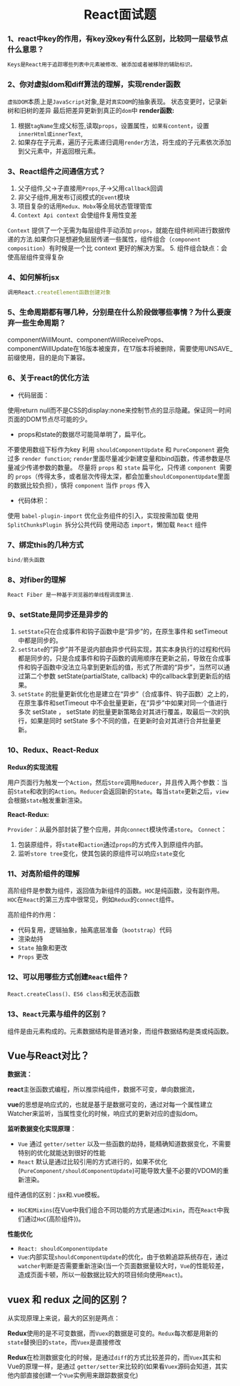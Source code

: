 # <center>React面试题</center>

### 1、react中key的作用，有key没key有什么区别，比较同一层级节点什么意思？

```javascript
Keys是React用于追踪哪些列表中元素被修改、被添加或者被移除的辅助标识。
```

### 2、你对虚拟dom和diff算法的理解，实现render函数

`虚拟DOM`本质上是`JavaScript`对象,是对`真实DOM`的抽象表现。 状态变更时，记录新树和旧树的差异 最后把差异更新到真正的`dom`中 **render函数:**

1. 根据`tagName`生成父标签,读取`props`，设置属性，`如果有content`，设置`innerHtml或innerText`,
2. 如果存在子元素，遍历子元素递归调用`render`方法，将生成的子元素依次添加到父元素中，并返回根元素。

### 3、React组件之间通信方式？

1. 父子组件,父->子直接用`Props`,子->父用`callback`回调
2. 非父子组件,用发布订阅模式的`Event`模块
3. 项目复杂的话用`Redux、Mobx`等全局状态管理管库
4. `Context Api context` 会使组件复用性变差

`Context` 提供了一个无需为每层组件手动添加 `props`，就能在组件树间进行数据传递的方法.如果你只是想避免层层传递一些属性，组件组合（`component composition`）有时候是一个比 context 更好的解决方案。 5. 组件组合缺点：会使高层组件变得复杂

### 4、如何解析jsx

```javascript
调用React.createElement函数创建对象
```

### 5、生命周期都有哪几种，分别是在什么阶段做哪些事情？为什么要废弃一些生命周期？

componentWillMount、componentWillReceiveProps、componentWillUpdate在16版本被废弃，在17版本将被删除，需要使用UNSAVE_前缀使用，目的是向下兼容。

### 6、关于react的优化方法

- 代码层面：

使用return null而不是CSS的display:none来控制节点的显示隐藏。保证同一时间页面的DOM节点尽可能的少。

- props和state的数据尽可能简单明了，扁平化。

不要使用数组下标作为key 利用 `shouldComponentUpdate` 和 `PureComponent` 避免过多 `render function`; `render`里面尽量减少新建变量和bind函数，传递参数是尽量减少传递参数的数量。 尽量将 `props` 和 `state` 扁平化，只传递 `component `需要的 `props`（传得太多，或者层次传得太深，都会加重`shouldComponentUpdate`里面的数据比较负担），慎将 `component` 当作 `props` 传入

- 代码体积：

使用 `babel-plugin-import` 优化业务组件的引入，实现按需加载 使用 `SplitChunksPlugin `拆分公共代码 使用动态 `import`，懒加载 `React` 组件

### 7、绑定this的几种方式

```javascript
bind/箭头函数
```

### 8、对fiber的理解

```javascript
React Fiber 是一种基于浏览器的单线程调度算法.
```

### 9、setState是同步还是异步的

1. `setState`只在合成事件和钩子函数中是“异步”的，在原生事件和 setTimeout 中都是同步的。
2. `setState`的“异步”并不是说内部由异步代码实现，其实本身执行的过程和代码都是同步的，只是合成事件和钩子函数的调用顺序在更新之前，导致在合成事件和钩子函数中没法立马拿到更新后的值，形式了所谓的“异步”，当然可以通过第二个参数 setState(partialState, callback) 中的callback拿到更新后的结果。
3. `setState` 的批量更新优化也是建立在“异步”（合成事件、钩子函数）之上的，在原生事件和setTimeout 中不会批量更新，在“异步”中如果对同一个值进行多次 setState ， setState 的批量更新策略会对其进行覆盖，取最后一次的执行，如果是同时 setState 多个不同的值，在更新时会对其进行合并批量更新。

### 10、Redux、React-Redux

**Redux的实现流程**

用户页面行为触发一个`Action`，然后`Store`调用`Reducer`，并且传入两个参数：当前`State`和收到的`Action`。`Reducer`会返回新的`State`。每当`state`更新之后，`view`会根据`state`触发重新渲染。

**React-Redux:**

`Provider`：从最外部封装了整个应用，并向`connect`模块传递`store`。 `Connect`：

1. 包装原组件，将`state`和`action`通过`props`的方式传入到原组件内部。
2. 监听`store tree`变化，使其包装的原组件可以响应`state`变化

### 11、对高阶组件的理解

高阶组件是参数为组件，返回值为新组件的函数。`HOC`是纯函数，没有副作用。`HOC`在`React`的第三方库中很常见，例如`Redux`的`connect`组件。

高阶组件的作用：

- 代码复用，逻辑抽象，抽离底层准备（`bootstrap`）代码
- 渲染劫持
- `State` 抽象和更改
- `Props` 更改

### 12、可以用哪些方式创建`React`组件？

`React.createClass()、ES6 class`和无状态函数

### 13、`React`元素与组件的区别？

组件是由元素构成的。元素数据结构是普通对象，而组件数据结构是类或纯函数。

## Vue与React对比？

**数据流：**

**react**主张函数式编程，所以推崇纯组件，数据不可变，单向数据流，

**vue**的思想是响应式的，也就是基于是数据可变的，通过对每一个属性建立Watcher来监听，当属性变化的时候，响应式的更新对应的虚拟dom。

**监听数据变化实现原理**：

- `Vue` 通过 `getter/setter` 以及一些函数的劫持，能精确知道数据变化，不需要特别的优化就能达到很好的性能
- `React` 默认是通过比较引用的方式进行的，如果不优化(`PureComponent/shouldComponentUpdate`)可能导致大量不必要的VDOM的重新渲染。

组件通信的区别：jsx和.vue模板。

- `HoC和Mixins`(在Vue中我们组合不同功能的方式是通过`Mixin`，而在`React`中我们通过`HoC`(高阶组件))。

**性能优化**

- `React: shouldComponentUpdate`
- `Vue`:内部实现`shouldComponentUpdate`的优化，由于依赖追踪系统存在，通过`watcher`判断是否需要重新渲染(当一个页面数据量较大时，`Vue`的性能较差，造成页面卡顿，所以一般数据比较大的项目倾向使用`React`)。

## vuex 和 redux 之间的区别？

从实现原理上来说，最大的区别是两点：

**Redux**使用的是不可变数据，而`Vuex`的数据是可变的。`Redux`每次都是用新的`state`替换旧的`state`，而`Vuex`是直接修改

**Redux**在检测数据变化的时候，是通过`diff`的方式比较差异的，而`Vuex`其实和Vue的原理一样，是通过 `getter/setter`来比较的(如果看`Vuex`源码会知道，其实他内部直接创建一个`Vue`实例用来跟踪数据变化)